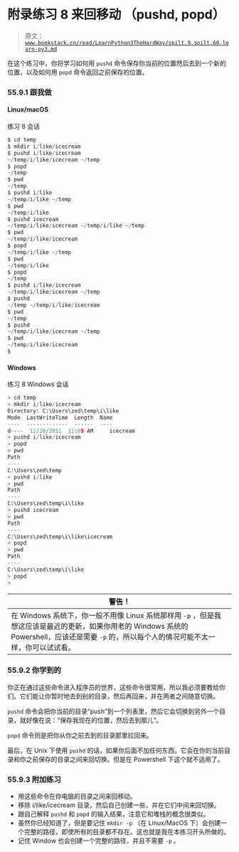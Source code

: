 # 附录练习 8 来回移动 （pushd, popd）

> 原文：[`www.bookstack.cn/read/LearnPython3TheHardWay/spilt.9.spilt.60.learn-py3.md`](https://www.bookstack.cn/read/LearnPython3TheHardWay/spilt.9.spilt.60.learn-py3.md)

在这个练习中，你将学习如何用 `pushd` 命令保存你当前的位置然后去到一个新的位置，以及如何用 `popd` 命令返回之前保存的位置。

### 55.9.1 跟我做

#### Linux/macOS

练习 8 会话

```py
$ cd temp
$ mkdir i/like/icecream
$ pushd i/like/icecream
~/temp/i/like/icecream ~/temp
$ popd
~/temp
$ pwd
~/temp
$ pushd i/like
~/temp/i/like ~/temp
$ pwd
~/temp/i/like
$ pushd icecream
~/temp/i/like/icecream ~/temp/i/like ~/temp
$ pwd
~/temp/i/like/icecream
$ popd
~/temp/i/like ~/temp
$ pwd
~/temp/i/like
$ popd
~/temp
$ pushd i/like/icecream
~/temp/i/like/icecream ~/temp
$ pushd
~/temp ~/temp/i/like/icecream
$ pwd
~/temp
$ pushd
~/temp/i/like/icecream ~/temp
$ pwd
~/temp/i/like/icecream
$

```

#### Windows

练习 8 Windows 会话

```py
> cd temp
> mkdir i/like/icecream
Directory: C:\Users\zed\temp\i\like
Mode  LastWriteTime  Length  Name
----  -------------  ------  ----
d----  12/20/2011  11:05 AM     icecream
> pushd i/like/icecream
> popd
> pwd
Path
----
C:\Users\zed\temp
> pushd i/like
> pwd
Path
----
C:\Users\zed\temp\i\like
> pushd icecream
> pwd
Path
----
C:\Users\zed\temp\i\like\icecream
> popd
> pwd
Path
----
C:\Users\zed\temp\i\like
> popd
>
```

| 警告！ |
| --- |
| 在 Windows 系统下，你一般不用像 Linux 系统那样用 `-p` ，但是我想这应该是最近的更新，如果你用老的 Windows 系统的 Powershell，应该还是需要 `-p` 的，所以每个人的情况可能不太一样，你可以试试看。 |

### 55.9.2 你学到的

你正在通过这些命令进入程序员的世界，这些命令很常用，所以我必须要教给你们。它们能让你暂时地去到别的目录，然后再回来，并在两者之间随意切换。

`pushd` 命令会把你当前的目录“push”到一个列表里，然后它会切换到另外一个目录，就好像在说：“保存我现在的位置，然后去到那儿”。

`popd` 命令则是把你从你之前去到的目录那里拉回来。

最后，在 Unix 下使用 `pushd` 的话，如果你后面不加任何东西，它会在你的当前目录和你之前保存的目录之间来回切换。但是在 Powershell 下这个就不适用了。

### 55.9.3 附加练习

*   用这些命令在你电脑的目录之间来回移动。
*   移除 i/like/icecream 目录，然后自己创建一些，并在它们中间来回切换。
*   跟自己解释 `pushd` 和 `popd` 的输入结果，注意它和堆栈的概念很类似。
*   虽然你已经知道了，但是要记住 `mkdir -p` （在 Linux/MacOS 下）会创建一个完整的路径，即使所有的目录都不存在。这也就是我在本练习开头所做的。
*   记住 Window 也会创建一个完整的路径，并且不需要 `-p` 。